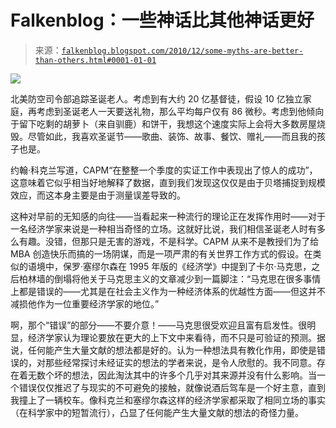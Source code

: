 <!--yml

类别：未分类

日期：2024 年 05 月 12 日 21 时 13 分 12 秒

-->

# Falkenblog：一些神话比其他神话更好

> 来源：[`falkenblog.blogspot.com/2010/12/some-myths-are-better-than-others.html#0001-01-01`](http://falkenblog.blogspot.com/2010/12/some-myths-are-better-than-others.html#0001-01-01)

![](https://blogger.googleusercontent.com/img/b/R29vZ2xl/AVvXsEhduXW_LQrF6kaJx3gnXWP8kkvlrNcHaH7bJM4P2q717KxLpytT7BTDHJVQTQ-gdLTrk4yaNrinblh7YvIdFauKQzBwvPB_rbKjm3rrQhPYHmOoKH_O_J7AQjJFoKpAUkG56NmFcQ/s1600/norad_santa.jpg)

北美防空司令部追踪圣诞老人。考虑到有大约 20 亿基督徒，假设 10 亿独立家庭，再考虑到圣诞老人一天要送礼物，那么平均每户仅有 86 微秒。考虑到他倾向于留下吃剩的胡萝卜（来自驯鹿）和饼干，我想这个速度实际上会将大多数房屋烧毁。尽管如此，我喜欢圣诞节——歌曲、装饰、故事、餐饮、赠礼——而且我的孩子也是。

约翰·科克兰写道，CAPM“在整整一个季度的实证工作中表现出了惊人的成功”，这意味着它似乎相当好地解释了数据，直到我们发现这仅仅是由于贝塔捕捉到规模效应，而这本身主要是由于测量误差导致的。

这种对早前的无知感的向往——当看起来一种流行的理论正在发挥作用时——对于一名经济学家来说是一种相当奇怪的立场。这就好比说，我们相信圣诞老人时有多么有趣。没错，但那只是无害的游戏，不是科学。CAPM 从来不是教授们为了给 MBA 创造快乐而搞的一场阴谋，而是一项严肃的有关世界工作方式的假设。在类似的语境中，保罗·塞缪尔森在 1995 年版的《经济学》中提到了卡尔·马克思，之后柏林墙的倒塌将他关于马克思主义的文章减少到一篇脚注：“马克思在很多事情上都是错误的——尤其是在社会主义作为一种经济体系的优越性方面——但这并不减损他作为一位重要经济学家的地位。”

啊，那个“错误”的部分——不要介意！——马克思很受欢迎且富有启发性。很明显，经济学家认为理论要放在更大的上下文中来看待，而不只是可验证的预测。据说，任何能产生大量文献的想法都是好的。认为一种想法具有教化作用，即使是错误的，对那些经常探讨未经证实的想法的学者来说，是令人欣慰的。我不同意。存在着无数个坏的想法，因此淘汰其中的许多个几乎对其来源并没有什么影响。当一个错误仅仅推迟了与现实的不可避免的接触，就像说酒后驾车是一个好主意，直到我撞上了一辆校车。像科克兰和塞缪尔森这样的经济学家都采取了相同立场的事实（在科学家中的短暂流行），凸显了任何能产生大量文献的想法的奇怪力量。
